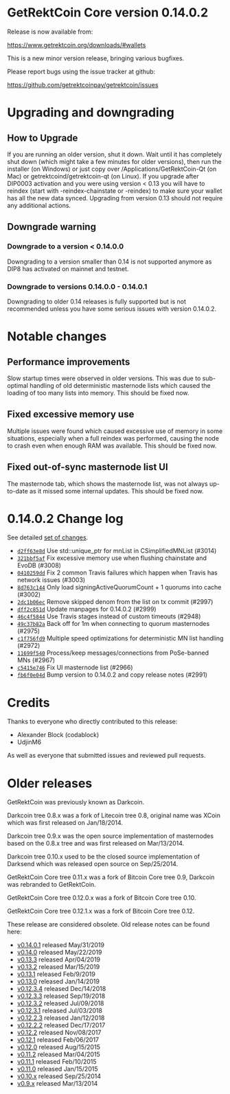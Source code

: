 GetRektCoin Core version 0.14.0.2
==========================

Release is now available from:

  <https://www.getrektcoin.org/downloads/#wallets>

This is a new minor version release, bringing various bugfixes.

Please report bugs using the issue tracker at github:

  <https://github.com/getrektcoinpay/getrektcoin/issues>


Upgrading and downgrading
=========================

How to Upgrade
--------------

If you are running an older version, shut it down. Wait until it has completely
shut down (which might take a few minutes for older versions), then run the
installer (on Windows) or just copy over /Applications/GetRektCoin-Qt (on Mac) or
getrektcoind/getrektcoin-qt (on Linux). If you upgrade after DIP0003 activation and you were
using version < 0.13 you will have to reindex (start with -reindex-chainstate
or -reindex) to make sure your wallet has all the new data synced. Upgrading from
version 0.13 should not require any additional actions.

Downgrade warning
-----------------

### Downgrade to a version < 0.14.0.0

Downgrading to a version smaller than 0.14 is not supported anymore as DIP8 has
activated on mainnet and testnet.

### Downgrade to versions 0.14.0.0 - 0.14.0.1

Downgrading to older 0.14 releases is fully supported but is not
recommended unless you have some serious issues with version 0.14.0.2.

Notable changes
===============

Performance improvements
------------------------
Slow startup times were observed in older versions. This was due to sub-optimal handling of old
deterministic masternode lists which caused the loading of too many lists into memory. This should be
fixed now.

Fixed excessive memory use
--------------------------
Multiple issues were found which caused excessive use of memory in some situations, especially when
a full reindex was performed, causing the node to crash even when enough RAM was available. This should
be fixed now.

Fixed out-of-sync masternode list UI
------------------------------------
The masternode tab, which shows the masternode list, was not always up-to-date as it missed some internal
updates. This should be fixed now.

0.14.0.2 Change log
===================

See detailed [set of changes](https://github.com/getrektcoinpay/getrektcoin/compare/v0.14.0.1...getrektcoinpay:v0.14.0.2).

- [`d2ff63e8d`](https://github.com/getrektcoinpay/getrektcoin/commit/d2ff63e8d) Use std::unique_ptr for mnList in CSimplifiedMNList (#3014)
- [`321bbf5af`](https://github.com/getrektcoinpay/getrektcoin/commit/321bbf5af) Fix excessive memory use when flushing chainstate and EvoDB (#3008)
- [`0410259dd`](https://github.com/getrektcoinpay/getrektcoin/commit/0410259dd) Fix 2 common Travis failures which happen when Travis has network issues (#3003)
- [`8d763c144`](https://github.com/getrektcoinpay/getrektcoin/commit/8d763c144) Only load signingActiveQuorumCount + 1 quorums into cache (#3002)
- [`2dc1b06ec`](https://github.com/getrektcoinpay/getrektcoin/commit/2dc1b06ec) Remove skipped denom from the list on tx commit (#2997)
- [`dff2c851d`](https://github.com/getrektcoinpay/getrektcoin/commit/dff2c851d) Update manpages for 0.14.0.2 (#2999)
- [`46c4f5844`](https://github.com/getrektcoinpay/getrektcoin/commit/46c4f5844) Use Travis stages instead of custom timeouts (#2948)
- [`49c37b82a`](https://github.com/getrektcoinpay/getrektcoin/commit/49c37b82a) Back off for 1m when connecting to quorum masternodes (#2975)
- [`c1f756fd9`](https://github.com/getrektcoinpay/getrektcoin/commit/c1f756fd9) Multiple speed optimizations for deterministic MN list handling (#2972)
- [`11699f540`](https://github.com/getrektcoinpay/getrektcoin/commit/11699f540) Process/keep messages/connections from PoSe-banned MNs (#2967)
- [`c5415e746`](https://github.com/getrektcoinpay/getrektcoin/commit/c5415e746) Fix UI masternode list (#2966)
- [`fb6f0e04d`](https://github.com/getrektcoinpay/getrektcoin/commit/fb6f0e04d) Bump version to 0.14.0.2 and copy release notes (#2991)

Credits
=======

Thanks to everyone who directly contributed to this release:

- Alexander Block (codablock)
- UdjinM6

As well as everyone that submitted issues and reviewed pull requests.

Older releases
==============

GetRektCoin was previously known as Darkcoin.

Darkcoin tree 0.8.x was a fork of Litecoin tree 0.8, original name was XCoin
which was first released on Jan/18/2014.

Darkcoin tree 0.9.x was the open source implementation of masternodes based on
the 0.8.x tree and was first released on Mar/13/2014.

Darkcoin tree 0.10.x used to be the closed source implementation of Darksend
which was released open source on Sep/25/2014.

GetRektCoin Core tree 0.11.x was a fork of Bitcoin Core tree 0.9,
Darkcoin was rebranded to GetRektCoin.

GetRektCoin Core tree 0.12.0.x was a fork of Bitcoin Core tree 0.10.

GetRektCoin Core tree 0.12.1.x was a fork of Bitcoin Core tree 0.12.

These release are considered obsolete. Old release notes can be found here:

- [v0.14.0.1](https://github.com/getrektcoinpay/getrektcoin/blob/master/doc/release-notes/getrektcoin/release-notes-0.14.0.1.md) released May/31/2019
- [v0.14.0](https://github.com/getrektcoinpay/getrektcoin/blob/master/doc/release-notes/getrektcoin/release-notes-0.14.0.md) released May/22/2019
- [v0.13.3](https://github.com/getrektcoinpay/getrektcoin/blob/master/doc/release-notes/getrektcoin/release-notes-0.13.3.md) released Apr/04/2019
- [v0.13.2](https://github.com/getrektcoinpay/getrektcoin/blob/master/doc/release-notes/getrektcoin/release-notes-0.13.2.md) released Mar/15/2019
- [v0.13.1](https://github.com/getrektcoinpay/getrektcoin/blob/master/doc/release-notes/getrektcoin/release-notes-0.13.1.md) released Feb/9/2019
- [v0.13.0](https://github.com/getrektcoinpay/getrektcoin/blob/master/doc/release-notes/getrektcoin/release-notes-0.13.0.md) released Jan/14/2019
- [v0.12.3.4](https://github.com/getrektcoinpay/getrektcoin/blob/master/doc/release-notes/getrektcoin/release-notes-0.12.3.4.md) released Dec/14/2018
- [v0.12.3.3](https://github.com/getrektcoinpay/getrektcoin/blob/master/doc/release-notes/getrektcoin/release-notes-0.12.3.3.md) released Sep/19/2018
- [v0.12.3.2](https://github.com/getrektcoinpay/getrektcoin/blob/master/doc/release-notes/getrektcoin/release-notes-0.12.3.2.md) released Jul/09/2018
- [v0.12.3.1](https://github.com/getrektcoinpay/getrektcoin/blob/master/doc/release-notes/getrektcoin/release-notes-0.12.3.1.md) released Jul/03/2018
- [v0.12.2.3](https://github.com/getrektcoinpay/getrektcoin/blob/master/doc/release-notes/getrektcoin/release-notes-0.12.2.3.md) released Jan/12/2018
- [v0.12.2.2](https://github.com/getrektcoinpay/getrektcoin/blob/master/doc/release-notes/getrektcoin/release-notes-0.12.2.2.md) released Dec/17/2017
- [v0.12.2](https://github.com/getrektcoinpay/getrektcoin/blob/master/doc/release-notes/getrektcoin/release-notes-0.12.2.md) released Nov/08/2017
- [v0.12.1](https://github.com/getrektcoinpay/getrektcoin/blob/master/doc/release-notes/getrektcoin/release-notes-0.12.1.md) released Feb/06/2017
- [v0.12.0](https://github.com/getrektcoinpay/getrektcoin/blob/master/doc/release-notes/getrektcoin/release-notes-0.12.0.md) released Aug/15/2015
- [v0.11.2](https://github.com/getrektcoinpay/getrektcoin/blob/master/doc/release-notes/getrektcoin/release-notes-0.11.2.md) released Mar/04/2015
- [v0.11.1](https://github.com/getrektcoinpay/getrektcoin/blob/master/doc/release-notes/getrektcoin/release-notes-0.11.1.md) released Feb/10/2015
- [v0.11.0](https://github.com/getrektcoinpay/getrektcoin/blob/master/doc/release-notes/getrektcoin/release-notes-0.11.0.md) released Jan/15/2015
- [v0.10.x](https://github.com/getrektcoinpay/getrektcoin/blob/master/doc/release-notes/getrektcoin/release-notes-0.10.0.md) released Sep/25/2014
- [v0.9.x](https://github.com/getrektcoinpay/getrektcoin/blob/master/doc/release-notes/getrektcoin/release-notes-0.9.0.md) released Mar/13/2014

